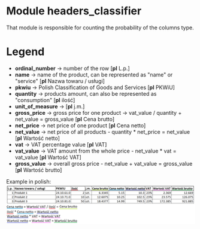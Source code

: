 # Module headers_classifier
That module is responsible for counting the probability of the columns type. 
# Legend
* **ordinal_number** -> number of the row [**pl** L.p.]
* **name** -> name of the product, can be represented as "name" or "service" [**pl** Nazwa towaru / usługi]
* **pkwiu** -> Polish Classification of Goods and Services [**pl** PKWiU]
* **quantity** -> products amount, can also be represented as "consumption" [**pl** ilość]
* **unit_of_measure** -> [**pl** j.m.]
* **gross_price** -> gross price for one product -> vat_value / quantity + net_value = gross_value [**pl** Cena brutto]
* **net_price** -> net price of one product [**pl** Cena netto]
* **net_value** -> net price of all products - quantity * net_price = net_value [**pl** Wartość netto]
* **vat** -> VAT percentage value [**pl** VAT]
* **vat_value** -> VAT amount from the whole price - net_value * vat = vat_value [**pl** Wartość VAT]
* **gross_value** -> overall gross price - net_value + vat_value = gross_value [**pl** Wartość brutto]

Example in polish:
![Obrazek 123](examples/Example1.png)